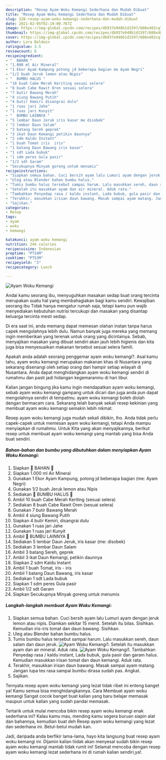 ```yaml
---
description: "Resep Ayam Woku Kemangi Sederhana dan Mudah Dibuat"
title: "Resep Ayam Woku Kemangi Sederhana dan Mudah Dibuat"
slug: 328-resep-ayam-woku-kemangi-sederhana-dan-mudah-dibuat
date: 2021-02-05T02:19:00.767Z
image: https://img-global.cpcdn.com/recipes/db937e948b1d1597/680x482cq70/ayam-woku-kemangi-foto-resep-utama.jpg
thumbnail: https://img-global.cpcdn.com/recipes/db937e948b1d1597/680x482cq70/ayam-woku-kemangi-foto-resep-utama.jpg
cover: https://img-global.cpcdn.com/recipes/db937e948b1d1597/680x482cq70/ayam-woku-kemangi-foto-resep-utama.jpg
author: Lora Baldwin
ratingvalue: 3.5
reviewcount: 6
recipeingredient:
- "  BAHAN "
- "1.000 ml Air Mineral"
- "1 Ekor Ayam Kampung potong jd beberapa bagian me Ayam Negri"
- "1/2 buah Jeruk lemon atau Nipis"
- "  BUMBU HALUS "
- "10 buah Cabe Merah Keriting sesuai selera"
- "8 buah Cabe Rawit Oren sesuai selera"
- "7 butir Bawang Merah"
- "4 siung Bawang Putih"
- "4 butir Kemiri disangrai dulu"
- "1 ruas jari Jahe"
- "1 ruas jari Kunyit"
- "  BUMBU LAINNYA "
- "5 lembar Daun Jeruk iris kasar me disobek"
- "3 lembar Daun Salam"
- "3 batang Sereh geprek"
- "3 ikat Daun Kemangi petikin daunnya"
- "2 sdm Kaldu Instant"
- "1 buah Tomat iris  iris"
- "1 batang Daun Bawang iris kasar"
- "1 sdt Lada bubuk"
- "1 sdm peres Gula pasir"
- "1/2 sdt Garam"
- "Secukupnya Minyak goreng untuk menumis"
recipeinstructions:
- "Siapkan semua bahan. Cuci bersih ayam lalu Lumuri ayam dengan jeruk lemon atau nipis. Diamkan sekitar 15 menit. Setelah itu bilas. Sisihkan. Kemudian iris-iris tomat dan daun bawang. Sisihkan."
- "Uleg atau Blender bahan bumbu halus."
- "Tumis bumbu halus tersebut sampai harum. Lalu masukkan sereh, daun salam dan daun jeruk."
- "Setelah itu masukkan ayam dan air mineral. Aduk rata."
- "Tambahkan Penyedap rasa / kaldu instant, Lada bubuk, gula pasir dan garam halus. Kemudian masukkan irisan tomat dan daun kemangi. Aduk rata."
- "Terakhir, masukkan irisan daun bawang. Masak sampai ayam matang. Jangan lupa tes rasa sampai bumbu dirasa sudah pas. Angkat."
- "Sajikan."
categories:
- Resep
tags:
- ayam
- woku
- kemangi

katakunci: ayam woku kemangi 
nutrition: 244 calories
recipecuisine: Indonesian
preptime: "PT24M"
cooktime: "PT53M"
recipeyield: "3"
recipecategory: Lunch

---
```



![Ayam Woku Kemangi](https://img-global.cpcdn.com/recipes/db937e948b1d1597/680x482cq70/ayam-woku-kemangi-foto-resep-utama.jpg)

Andai kamu seorang ibu, menyuguhkan masakan sedap buat orang tercinta merupakan suatu hal yang membahagiakan bagi kamu sendiri. Kewajiban seorang ibu Tidak hanya mengatur rumah saja, tetapi kamu pun wajib menyediakan kebutuhan nutrisi tercukupi dan masakan yang disantap keluarga tercinta mesti sedap.

Di era  saat ini, anda memang dapat memesan olahan instan tanpa harus capek mengolahnya lebih dulu. Namun banyak juga mereka yang memang ingin memberikan yang terenak untuk orang yang dicintainya. Sebab, menyajikan masakan yang dibuat sendiri akan jauh lebih higienis dan kita juga bisa menyesuaikan makanan tersebut sesuai selera famili. 



Apakah anda adalah seorang penggemar ayam woku kemangi?. Asal kamu tahu, ayam woku kemangi merupakan makanan khas di Nusantara yang sekarang disenangi oleh setiap orang dari hampir setiap wilayah di Nusantara. Anda dapat menghidangkan ayam woku kemangi sendiri di rumahmu dan pasti jadi hidangan kegemaranmu di hari libur.

Kalian jangan bingung jika kamu ingin mendapatkan ayam woku kemangi, sebab ayam woku kemangi gampang untuk dicari dan juga anda pun dapat mengolahnya sendiri di tempatmu. ayam woku kemangi boleh diolah dengan bermacam cara. Sekarang telah banyak sekali resep kekinian yang membuat ayam woku kemangi semakin lebih nikmat.

Resep ayam woku kemangi juga mudah sekali dibikin, lho. Anda tidak perlu capek-capek untuk memesan ayam woku kemangi, tetapi Anda mampu menyiapkan di rumahmu. Untuk Kita yang akan menyajikannya, berikut resep untuk membuat ayam woku kemangi yang mantab yang bisa Anda buat sendiri.

<!--inarticleads1-->

##### Bahan-bahan dan bumbu yang dibutuhkan dalam menyiapkan Ayam Woku Kemangi:

1. Siapkan  🌿 BAHAN 🌿
1. Siapkan 1.000 ml Air Mineral
1. Gunakan 1 Ekor Ayam Kampung, potong jd beberapa bagian (me: Ayam Negri)
1. Gunakan 1/2 buah Jeruk lemon atau Nipis
1. Sediakan  🌿 BUMBU HALUS 🌿
1. Ambil 10 buah Cabe Merah Keriting (sesuai selera)
1. Sediakan 8 buah Cabe Rawit Oren (sesuai selera)
1. Gunakan 7 butir Bawang Merah
1. Ambil 4 siung Bawang Putih
1. Siapkan 4 butir Kemiri, disangrai dulu
1. Gunakan 1 ruas jari Jahe
1. Gunakan 1 ruas jari Kunyit
1. Ambil  🌿 BUMBU LAINNYA 🌿
1. Sediakan 5 lembar Daun Jeruk, iris kasar (me: disobek)
1. Sediakan 3 lembar Daun Salam
1. Ambil 3 batang Sereh, geprek
1. Ambil 3 ikat Daun Kemangi, petikin daunnya
1. Siapkan 2 sdm Kaldu Instant
1. Ambil 1 buah Tomat, iris - iris
1. Ambil 1 batang Daun Bawang, iris kasar
1. Sediakan 1 sdt Lada bubuk
1. Siapkan 1 sdm peres Gula pasir
1. Ambil 1/2 sdt Garam
1. Siapkan Secukupnya Minyak goreng untuk menumis




<!--inarticleads2-->

##### Langkah-langkah membuat Ayam Woku Kemangi:

1. Siapkan semua bahan. Cuci bersih ayam lalu Lumuri ayam dengan jeruk lemon atau nipis. Diamkan sekitar 15 menit. Setelah itu bilas. Sisihkan. Kemudian iris-iris tomat dan daun bawang. Sisihkan.
1. Uleg atau Blender bahan bumbu halus.
1. Tumis bumbu halus tersebut sampai harum. Lalu masukkan sereh, daun salam dan daun jeruk.
<img src="//assets-global.cpcdn.com/assets/icons/button_play-2c75c40dde080a61004c1f40b05d8f140eaff45d7e9e6481dc71c63d2e7c4909.png" alt="Ayam Woku Kemangi">1. Setelah itu masukkan ayam dan air mineral. Aduk rata.
<img src="//assets-global.cpcdn.com/assets/icons/button_play-2c75c40dde080a61004c1f40b05d8f140eaff45d7e9e6481dc71c63d2e7c4909.png" alt="Ayam Woku Kemangi">1. Tambahkan Penyedap rasa / kaldu instant, Lada bubuk, gula pasir dan garam halus. Kemudian masukkan irisan tomat dan daun kemangi. Aduk rata.
1. Terakhir, masukkan irisan daun bawang. Masak sampai ayam matang. Jangan lupa tes rasa sampai bumbu dirasa sudah pas. Angkat.
1. Sajikan.




Ternyata resep ayam woku kemangi yang lezat tidak ribet ini enteng banget ya! Kamu semua bisa menghidangkannya. Cara Membuat ayam woku kemangi Sangat cocok banget buat kalian yang baru belajar memasak maupun untuk kalian yang sudah pandai memasak.

Tertarik untuk mulai mencoba bikin resep ayam woku kemangi enak sederhana ini? Kalau kamu mau, mending kamu segera buruan siapin alat dan bahannya, kemudian buat deh Resep ayam woku kemangi yang lezat dan sederhana ini. Betul-betul mudah kan. 

Jadi, daripada anda berfikir lama-lama, hayo kita langsung buat resep ayam woku kemangi ini. Dijamin kalian tiidak akan menyesal sudah bikin resep ayam woku kemangi mantab tidak rumit ini! Selamat mencoba dengan resep ayam woku kemangi lezat sederhana ini di rumah kalian sendiri,ya!.

